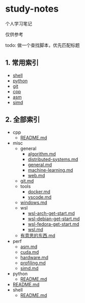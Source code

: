 # study-notes

个人学习笔记

仅供参考

todo: 做一个查找脚本，优先匹配标题

## 1. 常用索引

- [shell](./shell/README.md)
- [python](./python/README.md)
- [git](./misc/git.md)
- [cpp](./cpp/README.md)
- [asm](./perf/asm.md)
- [simd](./perf/simd.md)

## 2. 全部索引

<!-- tree2md -->

- cpp
  - [README.md](./cpp/README.md)
- misc
  - general
    - [algorithm.md](./misc/general/algorithm.md)
    - [distributed-systems.md](./misc/general/distributed-systems.md)
    - [general.md](./misc/general/general.md)
    - [machine-learning.md](./misc/general/machine-learning.md)
    - [web.md](./misc/general/web.md)
  - [git.md](./misc/git.md)
  - tools
    - [docker.md](./misc/tools/docker.md)
    - [vscode.md](./misc/tools/vscode.md)
  - [windows.md](./misc/windows.md)
  - wsl
    - [wsl-arch-get-start.md](./misc/wsl/wsl-arch-get-start.md)
    - [wsl-debian-get-start.md](./misc/wsl/wsl-debian-get-start.md)
    - [wsl-fedora-get-start.md](./misc/wsl/wsl-fedora-get-start.md)
    - [wsl.md](./misc/wsl/wsl.md)
  - [有意思的东西.md](./misc/有意思的东西.md)
- perf
  - [asm.md](./perf/asm.md)
  - [cuda.md](./perf/cuda.md)
  - [hardware.md](./perf/hardware.md)
  - [profiling.md](./perf/profiling.md)
  - [simd.md](./perf/simd.md)
- python
  - [README.md](./python/README.md)
- [README.md](./README.md)
- shell
  - [README.md](./shell/README.md)
